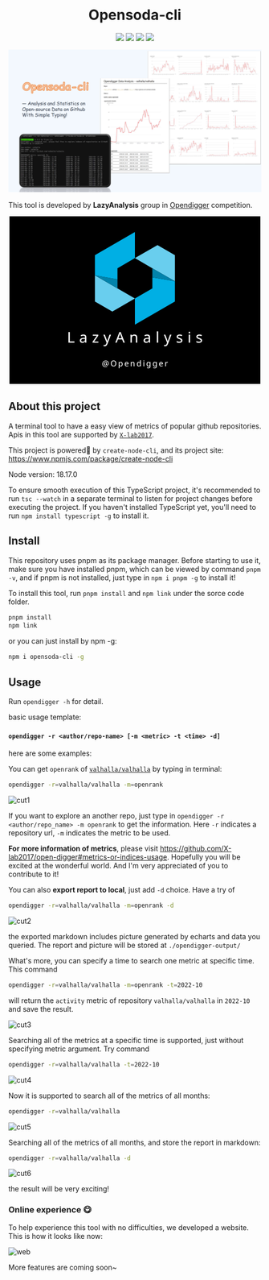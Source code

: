<div align="center">
<h1 >
  <br/>Opensoda-cli
</h1>

![](https://img.shields.io/badge/License-MIT-blue)
![](https://img.shields.io/badge/Node-v18.17.0-blue)
![](https://img.shields.io/badge/pnpm-v8.6.12-orange)
[![](https://img.shields.io/badge/%E7%AE%80%E4%BD%93%E4%B8%AD%E6%96%87-green)](README-CN.md)

![](public/display.png)

<div align='left'>

This tool is developed by **LazyAnalysis** group in [Opendigger](https://competition.atomgit.com/competitionInfo?id=bc6603e0b8bf11ed804e6b78b4426d45) competition.

<div align="center">

![LazyAnalysis](public/LazyAnalysis.png)

<div align='left'>

## About this project

A terminal tool to have a easy view of metrics of popular github repositories. Apis in this tool are supported by [`X-lab2017`](https://github.com/X-lab2017).

This project is powered🚀 by `create-node-cli`, and its project site: https://www.npmjs.com/package/create-node-cli

Node version: 18.17.0

To ensure smooth execution of this TypeScript project, it's recommended to run `tsc --watch` in a separate terminal to listen for project changes before executing the project. If you haven't installed TypeScript yet, you'll need to run `npm install typescript -g` to install it.

## Install

This repository uses pnpm as its package manager. Before starting to use it, make sure you have installed pnpm, which can be viewed by command `pnpm -v`, and if pnpm is not installed, just type in `npm i pnpm -g` to install it!

To install this tool, run `pnpm install` and `npm link` under the sorce code folder.

```bash
pnpm install
npm link
```

or you can just install by npm -g:

```bash
npm i opensoda-cli -g
```

## Usage

Run `opendigger -h` for detail.

basic usage template:

#### `opendigger -r <author/repo-name> [-m <metric> -t <time> -d]`

here are some examples:

You can get `openrank` of [`valhalla/valhalla`](https://github.com/valhalla/valhalla) by typing in terminal:

```bash
opendigger -r=valhalla/valhalla -m=openrank
```

![cut1](https://github.com/Bruce-Jay/Opensoda-Cli/assets/90242019/a8cf4a43-b6e2-47b5-bc91-e93c18cc1a93)


If you want to explore an another repo, just type in `opendigger -r <author/repo_name> -m openrank` to get the information. Here `-r` indicates a repository url, `-m` indicates the metric to be used.

**For more information of metrics**, please visit https://github.com/X-lab2017/open-digger#metrics-or-indices-usage. Hopefully you will be excited at the wonderful world. And I'm very appreciated of you to contribute to it!

You can also **export report to local**, just add `-d` choice. Have a try of

```bash
opendigger -r=valhalla/valhalla -m=openrank -d
```
![cut2](https://github.com/Bruce-Jay/Opensoda-Cli/assets/90242019/246d9fb6-85d7-432a-927a-0d7678bd8477)


the exported markdown includes picture generated by echarts and data you queried. The report and picture will be stored at `./opendigger-output/`


What's more, you can specify a time to search one metric at specific time. This command

```bash
opendigger -r=valhalla/valhalla -m=openrank -t=2022-10
```

will return the `activity` metric of repository `valhalla/valhalla` in `2022-10` and save the result.


![cut3](https://github.com/Bruce-Jay/Opensoda-Cli/assets/90242019/ac37eb6d-ee16-41ee-9a04-67909ec315c1)

Searching all of the metrics at a specific time is supported, just without specifying metric argument. Try command

```bash
opendigger -r=valhalla/valhalla -t=2022-10
```

![cut4](https://github.com/Bruce-Jay/Opensoda-Cli/assets/90242019/f9e0e1df-b188-43b5-9204-05c2bf405b24)

Now it is supported to search all of the metrics of all months:
```bash
opendigger -r=valhalla/valhalla
```

![cut5](https://github.com/Bruce-Jay/Opensoda-Cli/assets/90242019/0b8a64aa-f66b-4b03-b5b2-ed929bd56ba9)

Searching all of the metrics of all months, and store the report in markdown:
```bash
opendigger -r=valhalla/valhalla -d
```

![cut6](https://github.com/Bruce-Jay/Opensoda-Cli/assets/90242019/a4253fc2-da3a-47ef-9dbf-c4b34c011d21)

the result will be very exciting!

### Online experience 😋
To help experience this tool with no difficulties, we developed a website. This is how it looks like now:

<img width="1393" alt="web" src="https://github.com/Bruce-Jay/Opensoda-Cli/assets/90242019/297780b7-b2a4-41a5-8965-8e865a86ad7b">

More features are coming soon~
